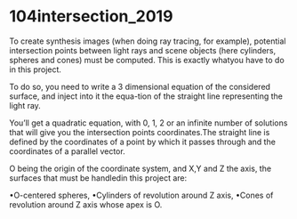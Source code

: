 # 104intersection_2019

To create synthesis images (when doing ray tracing, for example), potential intersection points between light rays and scene objects (here cylinders, spheres and cones) must be computed. 
This is exactly whatyou have to do in this project.

To do so, you need to write a 3 dimensional equation of the considered surface, and inject into it the equa-tion of the straight line representing the light ray. 

You’ll get a quadratic equation, with 0, 1, 2 or an infinite number of solutions that will give you the intersection points coordinates.The straight line is defined by the coordinates of a point by which it passes through and the coordinates of a parallel vector.

O being the origin of the coordinate system, and X,Y and Z the axis, the surfaces that must be handledin this project are:

•O-centered spheres,
•Cylinders of revolution around Z axis,
•Cones of revolution around Z axis whose apex is O.
